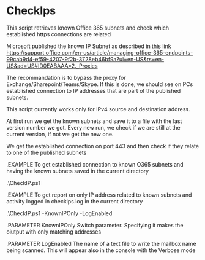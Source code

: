 # CheckIps
This script retrieves known Office 365 subnets and check which established https connections are related

Microsoft published the known IP Subnet as described in this link
  https://support.office.com/en-us/article/managing-office-365-endpoints-99cab9d4-ef59-4207-9f2b-3728eb46bf9a?ui=en-US&rs=en-US&ad=US#ID0EABAAA=2._Proxies

  The recommandation is to bypass the proxy for Exchange/Sharepoint/Teams/Skype. If this is done, we should see on PCs established connection to IP addresses
  that are part of the published subnets.

  This script currently works only for IPv4 source and destination address.

  At first run we get the known subnets and save it to a file with the last version number we got.
  Every new run, we check if we are still at the current version, if not we get the new one.

  We get the established connection on port 443 and then check if they relate to one of the published subnets
  
  .EXAMPLE
  To get established connection to known O365 subnets and having the known subnets saved in the current directory

  .\CheckIP.ps1
  
  
  .EXAMPLE
  To get report on only IP address related to known subnets and activity logged in checkips.log in the current directory

  .\CheckIP.ps1 -KnownIPOnly -LogEnabled

    
  .PARAMETER KnownIPOnly
  Switch parameter. Specifying it makes the oiutput with only matching addresses

  .PARAMETER LogEnabled
  The name of a text file to write the mailbox name being scanned. This will appear also in the console with the Verbose mode
